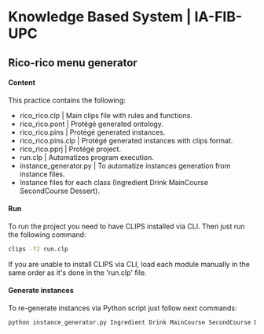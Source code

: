 # Knowledge Based System | IA-FIB-UPC
## Rico-rico menu generator

#### Content
This practice contains the following:

 * rico_rico.clp | Main clips file with rules and functions.
 * rico_rico.pont | Protégé generated ontology.
 * rico_rico.pins | Protégé generated instances.
 * rico_rico.pins.clp | Protégé generated instances with clips format.
 * rico_rico.pprj | Protégé project.
 * run.clp | Automatizes program execution.
 * instance_generator.py | To automatize instances generation from instance files.
 * Instance files for each class (Ingredient Drink MainCourse SecondCourse Dessert).

#### Run
To run the project you need to have CLIPS installed via CLI. Then just run the following command:

```bash
clips -f2 run.clp
```
If you are unable to install CLIPS via CLI, load each module manually in the same order as it's done in the 'run.clp' file.

#### Generate instances
To re-generate instances via Python script just follow next commands:

```bash
python instance_generator.py Ingredient Drink MainCourse SecondCourse Dessert
```
